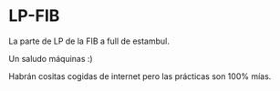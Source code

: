 # LP-FIB
La parte de LP de la FIB a full de estambul.

Un saludo máquinas :)

Habrán cositas cogidas de internet pero las prácticas son 100% mías.
